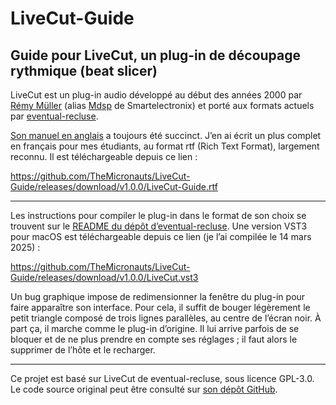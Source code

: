 # LiveCut-Guide
## Guide pour LiveCut, un plug-in de découpage rythmique (beat slicer)

LiveCut est un plug-in audio développé au début des années 2000 par [Rémy Müller](https://github.com/remymuller) (alias [Mdsp](https://github.com/mdsp) de Smartelectronix) et porté aux formats actuels par [eventual-recluse](https://github.com/eventual-recluse).

[Son manuel en anglais](https://web.archive.org/web/20120611154114/http://mdsp.smartelectronix.com/doc/index.php/Livecut) a toujours été succinct. J’en ai écrit un plus complet en français pour mes étudiants, au format rtf (Rich Text Format), largement reconnu. Il est téléchargeable depuis ce lien :

https://github.com/TheMicronauts/LiveCut-Guide/releases/download/v1.0.0/LiveCut-Guide.rtf

---

Les instructions pour compiler le plug-in dans le format de son choix se trouvent sur le [README du dépôt d’eventual-recluse](https://github.com/eventual-recluse/LiveCut). Une version VST3 pour macOS est téléchargeable depuis ce lien (je l’ai compilée le 14 mars 2025) :

https://github.com/TheMicronauts/LiveCut-Guide/releases/download/v1.0.0/LiveCut.vst3

Un bug graphique impose de redimensionner la fenêtre du plug-in pour faire apparaître son interface. Pour cela, il suffit de bouger légèrement le petit triangle composé de trois lignes parallèles, au centre de l’écran noir. À part ça, il marche comme le plug-in d’origine. Il lui arrive parfois de se bloquer et de ne plus prendre en compte ses réglages ; il faut alors le supprimer de l’hôte et le recharger.

---

Ce projet est basé sur LiveCut de eventual-recluse, sous licence GPL-3.0.
Le code source original peut être consulté sur [son dépôt GitHub](https://github.com/eventual-recluse/LiveCut).
